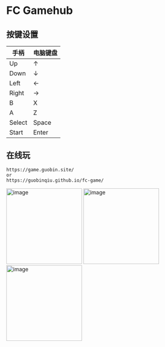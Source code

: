 # FC Gamehub

## 按键设置

| 手柄 | 电脑键盘 |
| -------- | ------------ |
| Up       | ↑            |
| Down     | ↓            |
| Left     | ←            |
| Right    | →            |
| B        | X            |
| A        | Z            |
| Select   | Space        |
| Start    | Enter        |

## 在线玩

```
https://game.guobin.site/
or
https://guobinqiu.github.io/fc-game/
```

<img width="200" alt="image" src="https://github.com/user-attachments/assets/b2133cbd-1b99-4d2d-bee8-5d523e69a741" />
<img width="200" alt="image" src="https://github.com/user-attachments/assets/ad330ce5-3207-4583-9c9c-2adbdd75e319" />
<img height="200" alt="image" src="https://github.com/user-attachments/assets/206ad0eb-a818-40ff-8651-68e4d4e33050" />


